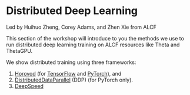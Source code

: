 # Distributed Deep Learning

Led by Huihuo Zheng, Corey Adams, and Zhen Xie from ALCF

This section of the workshop will introduce to you the methods we use to run distributed deep learning training on ALCF resources like Theta and ThetaGPU.

We show distributed training using three frameworks: 
1. [Horovod](Horovod/README.md) (for [TensorFlow](tensorflow.org) and [PyTorch](pytorch.org)), and
2. [DistributedDataParallel](DDP/README.md) (DDP) (for PyTorch only).
3. [DeepSpeed](DeepSpeed/README.md)